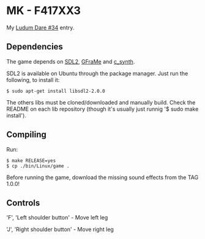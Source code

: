 # MK - F417XX3

My [Ludum Dare #34](http://ludumdare.com/compo/) entry.


## Dependencies

The game depends on [SDL2](https://www.libsdl.org/),
[GFraMe](https://github.com/SirGFM/GFraMe) and
[c_synth](https://github.com/SirGFM/c_synth).

SDL2 is available on Ubuntu through the package manager. Just run the following,
to install it:

```
$ sudo apt-get install libsdl2-2.0.0
```

The others libs must be cloned/downloaded and manually build. Check the README
on each lib repository (though it's usually just runnig '$ sudo make install').


## Compiling

Run:

```
$ make RELEASE=yes
$ cp ./bin/Linux/game .
```

Before running the game, download the missing sound effects from the TAG 1.0.0!


## Controls

'F', 'Left shoulder button' - Move left leg

'J', 'Right shoulder button' - Move right leg

